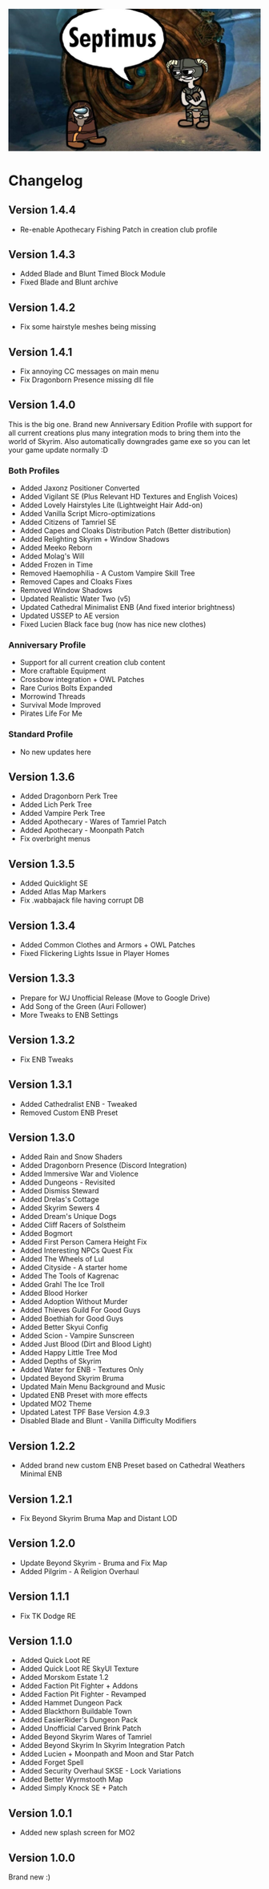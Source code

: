 ![image](images/septimus2.png)

# Changelog

## Version 1.4.4
+ Re-enable Apothecary Fishing Patch in creation club profile

## Version 1.4.3
+ Added Blade and Blunt Timed Block Module
+ Fixed Blade and Blunt archive

## Version 1.4.2
+ Fix some hairstyle meshes being missing

## Version 1.4.1
+ Fix annoying CC messages on main menu
+ Fix Dragonborn Presence missing dll file

## Version 1.4.0
This is the big one. Brand new Anniversary Edition Profile with support for all current creations plus many integration mods to bring them into the world of Skyrim. Also automatically downgrades game exe so you can let your game update normally :D

### Both Profiles
+ Added Jaxonz Positioner Converted
+ Added Vigilant SE (Plus Relevant HD Textures and English Voices)
+ Added Lovely Hairstyles Lite (Lightweight Hair Add-on)
+ Added Vanilla Script Micro-optimizations
+ Added Citizens of Tamriel SE
+ Added Capes and Cloaks Distribution Patch (Better distribution)
+ Added Relighting Skyrim + Window Shadows
+ Added Meeko Reborn
+ Added Molag's Will
+ Added Frozen in Time
+ Removed Haemophilia - A Custom Vampire Skill Tree
+ Removed Capes and Cloaks Fixes
+ Removed Window Shadows
+ Updated Realistic Water Two (v5)
+ Updated Cathedral Minimalist ENB (And fixed interior brightness)
+ Updated USSEP to AE version
+ Fixed Lucien Black face bug (now has nice new clothes)

### Anniversary Profile
+ Support for all current creation club content
+ More craftable Equipment
+ Crossbow integration + OWL Patches
+ Rare Curios Bolts Expanded
+ Morrowind Threads
+ Survival Mode Improved
+ Pirates Life For Me

### Standard Profile
+ No new updates here

## Version 1.3.6
+ Added Dragonborn Perk Tree
+ Added Lich Perk Tree
+ Added Vampire Perk Tree
+ Added Apothecary - Wares of Tamriel Patch
+ Added Apothecary - Moonpath Patch
+ Fix overbright menus

## Version 1.3.5
+ Added Quicklight SE
+ Added Atlas Map Markers
+ Fix .wabbajack file having corrupt DB

## Version 1.3.4
+ Added Common Clothes and Armors + OWL Patches
+ Fixed Flickering Lights Issue in Player Homes

## Version 1.3.3
+ Prepare for WJ Unofficial Release (Move to Google Drive)
+ Add Song of the Green (Auri Follower)
+ More Tweaks to ENB Settings

## Version 1.3.2
+ Fix ENB Tweaks

## Version 1.3.1
+ Added Cathedralist ENB - Tweaked
+ Removed Custom ENB Preset

## Version 1.3.0
+ Added Rain and Snow Shaders
+ Added Dragonborn Presence (Discord Integration)
+ Added Immersive War and Violence
+ Added Dungeons - Revisited
+ Added Dismiss Steward
+ Added Drelas's Cottage
+ Added Skyrim Sewers 4
+ Added Dream's Unique Dogs
+ Added Cliff Racers of Solstheim
+ Added Bogmort
+ Added First Person Camera Height Fix
+ Added Interesting NPCs Quest Fix
+ Added The Wheels of Lul
+ Added Cityside - A starter home
+ Added The Tools of Kagrenac
+ Added Grahl The Ice Troll
+ Added Blood Horker
+ Added Adoption Without Murder
+ Added Thieves Guild For Good Guys
+ Added Boethiah for Good Guys
+ Added Better Skyui Config
+ Added Scion - Vampire Sunscreen
+ Added Just Blood (Dirt and Blood Light)
+ Added Happy Little Tree Mod
+ Added Depths of Skyrim
+ Added Water for ENB - Textures Only
+ Updated Beyond Skyrim Bruma
+ Updated Main Menu Background and Music
+ Updated ENB Preset with more effects
+ Updated MO2 Theme
+ Updated Latest TPF Base Version 4.9.3
+ Disabled Blade and Blunt - Vanilla Difficulty Modifiers

## Version 1.2.2
+ Added brand new custom ENB Preset based on Cathedral Weathers Minimal ENB

## Version 1.2.1
+ Fix Beyond Skyrim Bruma Map and Distant LOD

## Version 1.2.0
+ Update Beyond Skyrim - Bruma and Fix Map
+ Added Pilgrim - A Religion Overhaul

## Version 1.1.1
+ Fix TK Dodge RE

## Version 1.1.0
+ Added Quick Loot RE
+ Added Quick Loot RE SkyUI Texture
+ Added Morskom Estate 1.2
+ Added Faction Pit Fighter + Addons
+ Added Faction Pit Fighter - Revamped
+ Added Hammet Dungeon Pack
+ Added Blackthorn Buildable Town
+ Added EasierRider's Dungeon Pack
+ Added Unofficial Carved Brink Patch
+ Added Beyond Skyrim Wares of Tamriel
+ Added Beyond Skyrim In Skyrim Integration Patch
+ Added Lucien + Moonpath and Moon and Star Patch
+ Added Forget Spell
+ Added Security Overhaul SKSE - Lock Variations
+ Added Better Wyrmstooth Map
+ Added Simply Knock SE + Patch

## Version 1.0.1
+ Added new splash screen for MO2

## Version 1.0.0
Brand new :)
